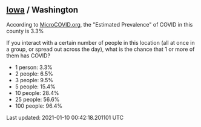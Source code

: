 
## [Iowa](/united-states/iowa) / Washington

According to [MicroCOVID.org](http://microcovid.org),
the "Estimated Prevalence" of COVID in this county is 3.3%

If you interact with a certain number of people in this location
(all at once in a group, or spread out across the day), what is the chance that
1 or more of them has COVID?

- 1 person: 3.3%
- 2 people: 6.5%
- 3 people: 9.5%
- 5 people: 15.4%
- 10 people: 28.4%
- 25 people: 56.6%
- 100 people: 96.4%

Last updated: 2021-01-10 00:42:18.201101 UTC
